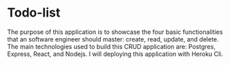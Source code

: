 # Todo-list
The purpose of this application is to showcase the four basic functionalities that an software engineer should master: create, read, update, and delete. The main technologies used to build this CRUD application are: Postgres, Express, React, and Nodejs. I will deploying this application with Heroku Cli.

